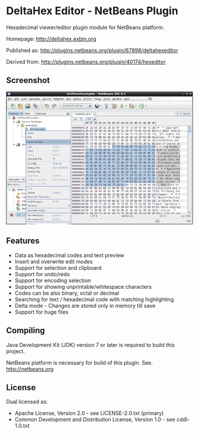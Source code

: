 DeltaHex Editor - NetBeans Plugin
=================================

Hexadecimal viewer/editor plugin module for NetBeans platform.

Homepage: http://deltahex.exbin.org  

Published as: http://plugins.netbeans.org/plugin/67898/deltahexeditor  

Derived from: http://plugins.netbeans.org/plugin/40174/hexeditor  

Screenshot
----------

![DeltaHex-Editor Screenshot](images/netbeans-screenshot.png?raw=true)

Features
--------

- Data as hexadecimal codes and text preview
- Insert and overwrite edit modes
- Support for selection and clipboard
- Support for undo/redo
- Support for encoding selection
- Support for showing unprintable/whitespace characters
- Codes can be also binary, octal or decimal
- Searching for text / hexadecimal code with matching highlighting
- Delta mode - Changes are stored only in memory till save
- Support for huge files

Compiling
---------

Java Development Kit (JDK) version 7 or later is required to build this project.

NetBeans platform is necessary for build of this plugin. See. http://netbeans.org  

License
-------

Dual licensed as:

- Apache License, Version 2.0 - see LICENSE-2.0.txt (primary)
- Common Development and Distribution License, Version 1.0 - see cddl-1.0.txt

